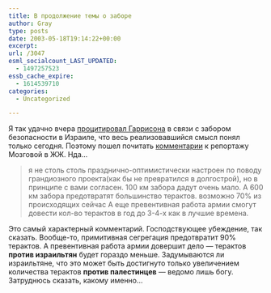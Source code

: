 ```yaml
---
title: В продолжение темы о заборе
author: Gray
type: posts
date: 2003-05-18T19:14:22+00:00
excerpt:
url: /3047
esml_socialcount_LAST_UPDATED:
  - 1497257523
essb_cache_expire:
  - 1614539710
categories:
  - Uncategorized

---
```








Я так удачно вчера <a href="http://www.searchengines.ru/blog/archives/000846.html" target="_blank">процитировал Гаррисона</a> в связи с забором безопасности в Израиле, что весь реализовавшийся смысл понял только сегодня. Поэтому пошел почитать <a href="http://www.livejournal.com/users/mozgovaya/123895.html" target="_blank">комментарии</a> к репортажу Мозговой в ЖЖ. Нда&#8230;

> я не столь столь празднично-оптимистически настроен по поводу грандиозного проекта(как бы не превратился в долгострой), но в принципе с вами согласен. 100 км забора дадут очень мало. А 600 км забора предотвратят большинство терактов. возможно 70% из происходящих сейчас А еще превентивная работа армии смогут довести кол-во терактов в год до 3-4-х как в лучшие времена. 

Это самый характерный комментарий. Господствующее убеждение, так сказать. Вообще-то, примитивная сегрегация предотвратит 90% терактов. А превентивная работа армии довершит дело &#8212; терактов **против израильтян** будет гораздо меньше. Задумываются ли израильтяне, что это может быть достигнуто только увеличением количества терактов **против палестинцев** &#8212; ведомо лишь богу. Затруднюсь сказать, какому именно&#8230;